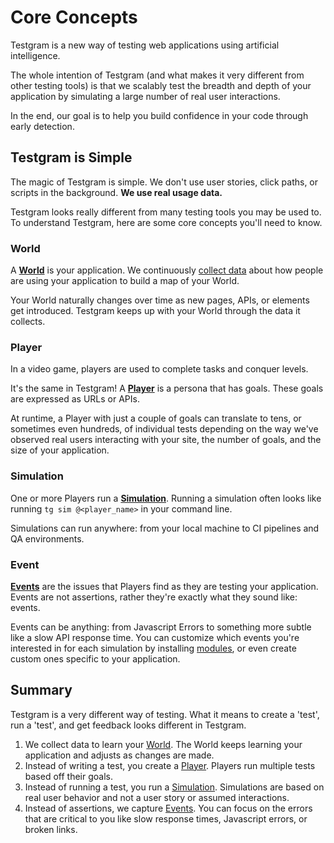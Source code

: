 # Core Concepts
Testgram is a new way of testing web applications using artificial intelligence.

The whole intention of Testgram (and what makes it very different from other testing tools) is that we
scalably test the breadth and depth of your application by simulating a large number of real user interactions.

In the end, our goal is to help you build confidence in your code through early detection.

## Testgram is Simple
The magic of Testgram is simple. We don't use user stories, click paths, or scripts in the background. 
**We use real usage data.**

Testgram looks really different from many testing tools you may be used to. 
To understand Testgram, here are some core concepts you'll need to know.

### World
A [**World**](/world/world) is your application. 
We continuously [collect data](/world/data) about how people are using your application to build a map of your World.

Your World naturally changes over time as new pages, APIs, or elements get introduced. 
Testgram keeps up with your World through the data it collects.

### Player
In a video game, players are used to complete tasks and conquer levels. 

It's the same in Testgram! A [**Player**](/player/player) is a persona that has goals. These goals are expressed as URLs or APIs.

At runtime, a Player with just a couple of goals can translate to tens, or sometimes even hundreds, of individual tests depending
on the way we've observed real users interacting with your site, the number of goals, and the size of your application.

### Simulation
One or more Players run a [**Simulation**](/simulation/simulation).  Running a simulation often looks like running `tg sim @<player_name>` in your command line.

Simulations can run anywhere: from your local machine to CI pipelines and QA environments.

### Event
[**Events**](/event/event) are the issues that Players find as they are testing your application. 
Events are not assertions, rather they're exactly what they sound like: events.

Events can be anything: from Javascript Errors to something more subtle like a slow API response time.
You can customize which events you're interested in for each simulation by installing [modules](/market), 
or even create custom ones specific to your application.

## Summary
Testgram is a very different way of testing.
What it means to create a 'test', run a 'test', and get feedback looks different in Testgram.
1. We collect data to learn your [World](/world/world). The World keeps learning your application and adjusts as changes are made.
2. Instead of writing a test, you create a [Player](/player/player). Players run multiple tests based off their goals.
3. Instead of running a test, you run a [Simulation](/simulation/simulation). Simulations are based on real user behavior and not a user story or assumed interactions.
4. Instead of assertions, we capture [Events](/event/event). You can focus on the errors that are critical to you like slow response times, Javascript errors, or broken links.



